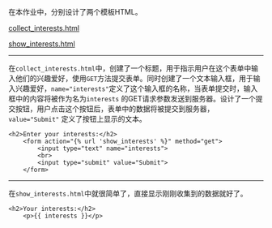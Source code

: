 在本作业中，分别设计了两个模板HTML。

[collect_interests.html](templates/collect_interests.html)

[show_interests.html](templates/show_interests.html)

---

在`collect_interests.html`中，创建了一个标题，用于指示用户在这个表单中输入他们的兴趣爱好，使用`GET`方法提交表单。同时创建了一个文本输入框，用于输入兴趣爱好，`name="interests"`定义了这个输入框的名称，当表单提交时，输入框中的内容将被作为名为`interests` 的GET请求参数发送到服务器。设计了一个提交按钮，用户点击这个按钮后，表单中的数据将被提交到服务器，`value="Submit"` 定义了按钮上显示的文本。

```
<h2>Enter your interests:</h2>
    <form action="{% url 'show_interests' %}" method="get">
        <input type="text" name="interests">
        <br>
        <input type="submit" value="Submit">
    </form>
```

---

在`show_interests.html`中就很简单了，直接显示刚刚收集到的数据就好了。

```
<h2>Your interests:</h2>
    <p>{{ interests }}</p>
```

